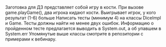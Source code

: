 Заготовка для ДЗ представляет собой игру в кости.
При вызове game.playGame(), два игрока кидают кости.
Выигрывает игрок, у кого результат (1-6) больше
Написать тесты (минимум 4) на классы DiceImpl и Game.
Тесты должны найти не менее двух ошибок.
Информацию о пройденном тесте предлагается выводить в System.out, а об упавшем в System.err
Упомянутые выше классы смотрите в репозитории с примерами к вебинару.
